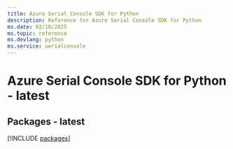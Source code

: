 ```yaml
---
title: Azure Serial Console SDK for Python
description: Reference for Azure Serial Console SDK for Python
ms.date: 02/10/2025
ms.topic: reference
ms.devlang: python
ms.service: serialconsole
---
```

# Azure Serial Console SDK for Python - latest
## Packages - latest
[!INCLUDE [packages](serial-console-index.md)]